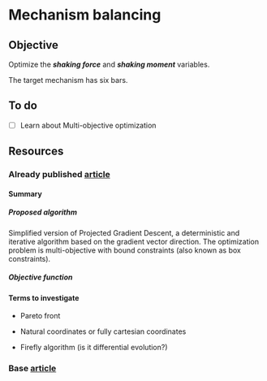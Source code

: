 # Mechanism balancing 

## Objective 

Optimize the ***shaking force*** and ***shaking moment*** variables.

The target mechanism has six bars.

## To do

- [ ] Learn about Multi-objective optimization

## Resources 

### Already published [article](https://www.mdpi.com/2076-3417/9/19/4115)

#### Summary

##### Proposed algorithm

Simplified version of Projected Gradient Descent, a deterministic and iterative algorithm based on the gradient vector direction. The optimization problem is multi-objective with bound constraints (also known as box constraints).

##### Objective function




#### Terms to investigate

- Pareto front

- Natural coordinates or fully cartesian coordinates

- Firefly algorithm (is it differential evolution?)


### Base [article](https://www.mdpi.com/2227-7390/10/11/1830)